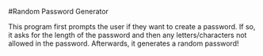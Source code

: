 #Random Password Generator

This program first prompts the user if they want to create a password. If so, it asks for the length of the password and then any letters/characters not allowed in the password. Afterwards, it generates a random password!
